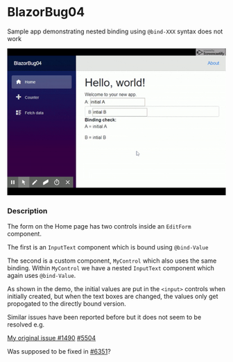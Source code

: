 # BlazorBug04
Sample app demonstrating nested binding using `@bind-XXX` syntax does not work

![Demo of bug](BlazorBug04.gif?raw=true "Bug")

### Description

The form on the Home page has two controls inside an `EditForm` component.

The first is an `InputText` component which is bound using `@bind-Value`

The second is a custom component, `MyControl` which also uses the same binding.
Within `MyControl` we have a nested `InputText` component which again uses
`@bind-Value`.

As shown in the demo, the initial values are put in the `<input>` controls 
when initially created, but when the text boxes are changed, the
values only get propogated to the directly bound version.

Similar issues have been reported before but it does not seem to be resolved
e.g.

[My original issue #1490](https://github.com/aspnet/Blazor/issues/1490)
[#5504](https://github.com/aspnet/AspNetCore/issues/5504)

Was supposed to be fixed in [#6351](https://github.com/aspnet/AspNetCore/issues/6351)?

